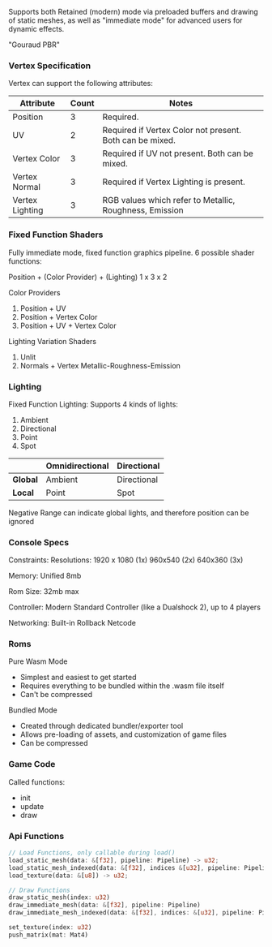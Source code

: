 
Supports both Retained (modern) mode via preloaded buffers and drawing of static meshes, as well as "immediate mode" for advanced users for dynamic effects.

"Gouraud PBR"

### Vertex Specification
Vertex can support the following attributes:

| Attribute       | Count | Notes                                                    |
| --------------- | ----- | -------------------------------------------------------- |
| Position        | 3     | Required.                                                |
| UV              | 2     | Required if Vertex Color not present. Both can be mixed. |
| Vertex Color    | 3     | Required if UV not present. Both can be mixed.           |
| Vertex Normal   | 3     | Required if Vertex Lighting is present.                  |
| Vertex Lighting | 3     | RGB values which refer to Metallic, Roughness, Emission  |

### Fixed Function Shaders

Fully immediate mode, fixed function graphics pipeline. 6 possible shader functions:

Position + (Color Provider) + (Lighting)
1 x 3 x 2

Color Providers
1. Position + UV
2. Position + Vertex Color
3. Position + UV + Vertex Color

Lighting Variation Shaders
1. Unlit
2. Normals + Vertex Metallic-Roughness-Emission

### Lighting

Fixed Function Lighting:
Supports 4 kinds of lights:
1. Ambient
2. Directional
3. Point
4. Spot

|            | **Omnidirectional** | **Directional** |
| ---------- | ------------------- | --------------- |
| **Global** | Ambient             | Directional     |
| **Local**  | Point               | Spot            |

Negative Range can indicate global lights, and therefore position can be ignored
### Console Specs

Constraints:
Resolutions: 
1920 x 1080 (1x)
960x540 (2x)
640x360 (3x)

Memory:
Unified 8mb

Rom Size:
32mb max

Controller: 
Modern Standard Controller (like a Dualshock 2), up to 4 players

Networking:
Built-in Rollback Netcode

### Roms
Pure Wasm Mode
- Simplest and easiest to get started
- Requires everything to be bundled within the .wasm file itself
- Can't be compressed

Bundled Mode
- Created through dedicated bundler/exporter tool
- Allows pre-loading of assets, and customization of game files
- Can be compressed

### Game Code
Called functions:
- init
- update
- draw

### Api Functions

```rust
// Load Functions, only callable during load()
load_static_mesh(data: &[f32], pipeline: Pipeline) -> u32;
load_static_mesh_indexed(data: &[f32], indices &[u32], pipeline: Pipeline) -> u32;
load_texture(data: &[u8]) -> u32;

// Draw Functions
draw_static_mesh(index: u32)
draw_immediate_mesh(data: &[f32], pipeline: Pipeline)
draw_immediate_mesh_indexed(data: &[f32], indices: &[u32], pipeline: Pipeline)

set_texture(index: u32)
push_matrix(mat: Mat4)
```